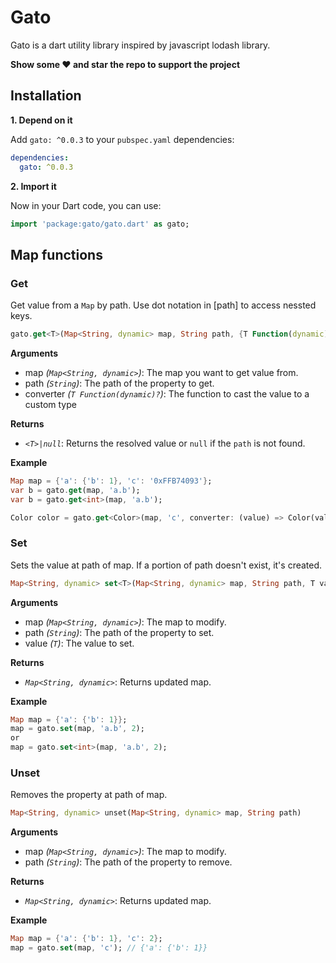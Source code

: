# Gato
Gato is a dart utility library inspired by javascript lodash library.

**Show some ❤️ and star the repo to support the project**

## Installation
**1. Depend on it**

Add `gato: ^0.0.3` to your `pubspec.yaml` dependencies:

```yaml
dependencies:
  gato: ^0.0.3
```

**2. Import it**

Now in your Dart code, you can use:
```dart
import 'package:gato/gato.dart' as gato;
```

## Map functions
### Get
Get value from a `Map` by path. Use dot notation in [path] to access nessted keys.
```dart
gato.get<T>(Map<String, dynamic> map, String path, {T Function(dynamic)? converter})
```

**Arguments**

- map *(`Map<String, dynamic>`)*: The map you want to get value from.
- path *(`String`)*: The path of the property to get.
- converter *(`T Function(dynamic)?`)*: The function to cast the value to a custom type

**Returns**

- *`<T>|null`*: Returns the resolved value or `null` if the `path` is not found.

**Example**
```dart
Map map = {'a': {'b': 1}, 'c': '0xFFB74093'};
var b = gato.get(map, 'a.b');
var b = gato.get<int>(map, 'a.b');

Color color = gato.get<Color>(map, 'c', converter: (value) => Color(value));
```

### Set
Sets the value at path of map. If a portion of path doesn't exist, it's created.
```dart
Map<String, dynamic> set<T>(Map<String, dynamic> map, String path, T value)
```

**Arguments**

- map *(`Map<String, dynamic>`)*: The map to modify.
- path *(`String`)*: The path of the property to set.
- value *(`T`)*: The value to set.

**Returns**

- *`Map<String, dynamic>`*: Returns updated map.

**Example**
```dart
Map map = {'a': {'b': 1}};
map = gato.set(map, 'a.b', 2);
or
map = gato.set<int>(map, 'a.b', 2);
```

### Unset
Removes the property at path of map.
```dart
Map<String, dynamic> unset(Map<String, dynamic> map, String path)
```

**Arguments**

- map *(`Map<String, dynamic>`)*: The map to modify.
- path *(`String`)*: The path of the property to remove.

**Returns**

- *`Map<String, dynamic>`*: Returns updated map.

**Example**
```dart
Map map = {'a': {'b': 1}, 'c': 2};
map = gato.set(map, 'c'); // {'a': {'b': 1}}
```
